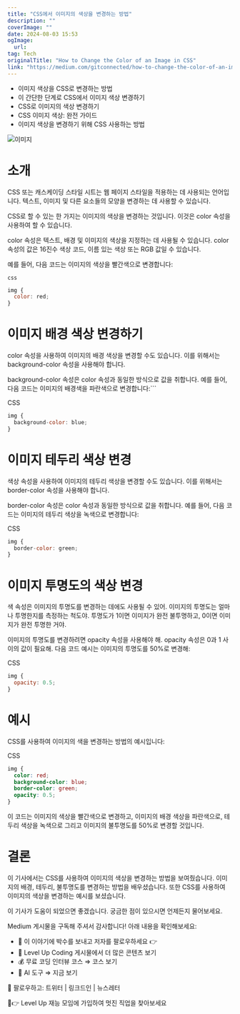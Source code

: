 ```yaml
---
title: "CSS에서 이미지의 색상을 변경하는 방법"
description: ""
coverImage: ""
date: 2024-08-03 15:53
ogImage: 
  url: 
tag: Tech
originalTitle: "How to Change the Color of an Image in CSS"
link: "https://medium.com/gitconnected/how-to-change-the-color-of-an-image-in-css-8eaa85251bfe"
---
```




- 이미지 색상을 CSS로 변경하는 방법
- 이 간단한 단계로 CSS에서 이미지 색상 변경하기
- CSS로 이미지의 색상 변경하기
- CSS 이미지 색상: 완전 가이드
- 이미지 색상을 변경하기 위해 CSS 사용하는 방법

![이미지](/assets/img/HowtoChangetheColorofanImageinCSS_0.png)

# 소개

CSS 또는 캐스케이딩 스타일 시트는 웹 페이지 스타일을 적용하는 데 사용되는 언어입니다. 텍스트, 이미지 및 다른 요소들의 모양을 변경하는 데 사용할 수 있습니다.

<div class="content-ad"></div>

CSS로 할 수 있는 한 가지는 이미지의 색상을 변경하는 것입니다. 이것은 color 속성을 사용하여 할 수 있습니다.

color 속성은 텍스트, 배경 및 이미지의 색상을 지정하는 데 사용될 수 있습니다. color 속성의 값은 16진수 색상 코드, 이름 있는 색상 또는 RGB 값일 수 있습니다.

예를 들어, 다음 코드는 이미지의 색상을 빨간색으로 변경합니다:

`css`

<div class="content-ad"></div>

```js
img {
  color: red;
}
```

# 이미지 배경 색상 변경하기

color 속성을 사용하여 이미지의 배경 색상을 변경할 수도 있습니다. 이를 위해서는 background-color 속성을 사용해야 합니다.

background-color 속성은 color 속성과 동일한 방식으로 값을 취합니다. 예를 들어, 다음 코드는 이미지의 배경색을 파란색으로 변경합니다:```

<div class="content-ad"></div>

CSS

```js
img {
  background-color: blue;
}
```

# 이미지 테두리 색상 변경

색상 속성을 사용하여 이미지의 테두리 색상을 변경할 수도 있습니다. 이를 위해서는 border-color 속성을 사용해야 합니다.

<div class="content-ad"></div>

border-color 속성은 color 속성과 동일한 방식으로 값을 취합니다. 예를 들어, 다음 코드는 이미지의 테두리 색상을 녹색으로 변경합니다:

CSS

```js
img {
  border-color: green;
}
```

# 이미지 투명도의 색상 변경

<div class="content-ad"></div>

색 속성은 이미지의 투명도를 변경하는 데에도 사용될 수 있어. 이미지의 투명도는 얼마나 투명한지를 측정하는 척도야. 투명도가 1이면 이미지가 완전 불투명하고, 0이면 이미지가 완전 투명한 거야.

이미지의 투명도를 변경하려면 opacity 속성을 사용해야 해. opacity 속성은 0과 1 사이의 값이 필요해. 다음 코드 예시는 이미지의 투명도를 50%로 변경해:

CSS

```js
img {
  opacity: 0.5;
}
```

<div class="content-ad"></div>

# 예시

CSS를 사용하여 이미지의 색을 변경하는 방법의 예시입니다:

CSS

```css
img {
  color: red;
  background-color: blue;
  border-color: green;
  opacity: 0.5;
}
```

<div class="content-ad"></div>

이 코드는 이미지의 색상을 빨간색으로 변경하고, 이미지의 배경 색상을 파란색으로, 테두리 색상을 녹색으로 그리고 이미지의 불투명도를 50%로 변경할 것입니다.

# 결론

이 기사에서는 CSS를 사용하여 이미지의 색상을 변경하는 방법을 보여줬습니다. 이미지의 배경, 테두리, 불투명도를 변경하는 방법을 배우셨습니다. 또한 CSS를 사용하여 이미지의 색상을 변경하는 예시를 보셨습니다.

이 기사가 도움이 되었으면 좋겠습니다. 궁금한 점이 있으시면 언제든지 물어보세요.

<div class="content-ad"></div>

Medium 게시물을 구독해 주셔서 감사합니다! 아래 내용을 확인해보세요:

- 👏 이 이야기에 박수를 보내고 저자를 팔로우하세요 👉
- 📰 Level Up Coding 게시물에서 더 많은 콘텐츠 보기
- 💰 무료 코딩 인터뷰 코스 ⇒ 코스 보기
- 🧠 AI 도구 ⇒ 지금 보기

<div class="content-ad"></div>

🔔 팔로우하고: 트위터 | 링크드인 | 뉴스레터

🚀👉 Level Up 재능 모임에 가입하여 멋진 직업을 찾아보세요
